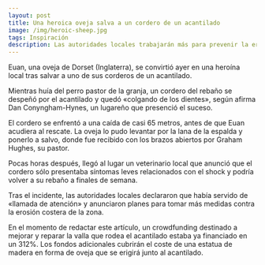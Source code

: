 ```yaml
---
layout: post
title: Una heroica oveja salva a un cordero de un acantilado
image: /img/heroic-sheep.jpg
tags: Inspiración
description: Las autoridades locales trabajarán más para prevenir la erosión costera.
---
```


Euan, una oveja de Dorset (Inglaterra), se convirtió ayer en una heroína local tras salvar a uno de sus corderos de un acantilado.

Mientras huía del perro pastor de la granja, un cordero del rebaño se despeñó por el acantilado y quedó «colgando de los dientes», según afirma Dan Conyngham-Hynes, un lugareño que presenció el suceso.

El cordero se enfrentó a una caída de casi 65 metros, antes de que Euan acudiera al rescate. La oveja lo pudo levantar por la lana de la espalda y ponerlo a salvo, donde fue recibido con los brazos abiertos por Graham Hughes, su pastor.

Pocas horas después, llegó al lugar un veterinario local que anunció que el cordero sólo presentaba síntomas leves relacionados con el shock y podría volver a su rebaño a finales de semana.

Tras el incidente, las autoridades locales declararon que había servido de «llamada de atención» y anunciaron planes para tomar más medidas contra la erosión costera de la zona.

En el momento de redactar este artículo, un crowdfunding destinado a mejorar y reparar la valla que rodea el acantilado estaba ya financiado en un 312%. Los fondos adicionales cubrirán el coste de una estatua de madera en forma de oveja que se erigirá junto al acantilado.

